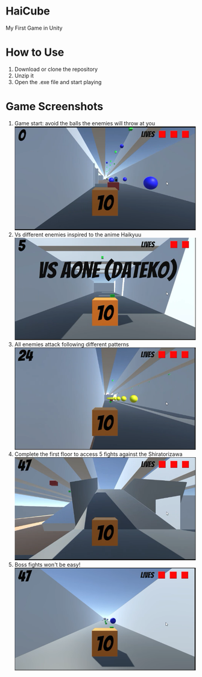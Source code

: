 # HaiCube
My First Game in Unity

# How to Use
1. Download or clone the repository
2. Unzip it
3. Open the .exe file and start playing

# Game Screenshots
1. Game start: avoid the balls the enemies will throw at you ![alt text](https://github.com/Kodaku/HaiCube/blob/main/Images/1.FirstEnemy.PNG)
2. Vs different enemies inspired to the anime Haikyuu ![alt text](https://github.com/Kodaku/HaiCube/blob/main/Images/2.Vs.PNG)
3. All enemies attack following different patterns ![alt text](https://github.com/Kodaku/HaiCube/blob/main/Images/3.DifferentPatterns.PNG)
4. Complete the first floor to access 5 fights against the Shiratorizawa ![alt text](https://github.com/Kodaku/HaiCube/blob/main/Images/4.MoreFloors.PNG)
5. Boss fights won't be easy!<br/> ![alt text](https://github.com/Kodaku/HaiCube/blob/main/Images/5.BossFights.PNG)
